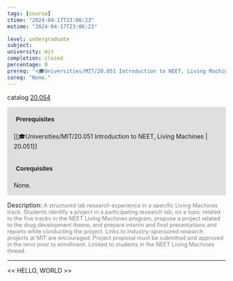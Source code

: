 ```yaml
---
tags: [course]
ctime: "2024-04-17T23:06:23"
mstime: "2024-04-17T23:06:23"

level: undergraduate
subject: 
university: mit
completion: closed
percentage: 0
prereq: "<🎓Universities/MIT/20.051 Introduction to NEET, Living Machines>"
coreq: "None."
---
```


catalog [20.054](http://student.mit.edu/catalog/m20a.html#20.054)

<span style="display: block; padding: 15px; background-color: rgb(100, 100, 100, 0.2);"><font id="m_prereq2021_0" style="display: block; font-family: Arial, sans-serif; font-weight: bold; padding: 5px">Prerequisites</font><br><span id="prereq2021_0">[[🎓Universities/MIT/20.051 Introduction to NEET, Living Machines | 20.051]]</span></span>
<span style="display: block; padding: 15px; background-color: rgb(100, 100, 100, 0.2);"><font id="m_coreq2021_0" style="display: block; font-family: Arial, sans-serif; font-weight: bold; padding: 5px">Corequisites</font><br><span id="coreq2021_0">None.</span></span>

<font style="">Description:</font>
<font style="color: grey; font-size: 0.8rem;">A structured lab research experience in a specific Living Machines track. Students identify a project in a participating research lab, on a topic related to the five tracks in the NEET Living Machines program, propose a project related to the drug development theme, and prepare interim and final presentations and reports while conducting the project. Links to industry-sponsored research projects at MIT are encouraged. Project proposal must be submitted and approved in the term prior to enrollment. Limited to students in the NEET Living Machines thread.</font>



---

<< HELLO, WORLD >>
